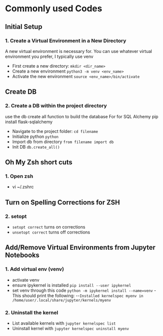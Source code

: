 # Commonly used Codes

## Initial Setup
### 1. Create a Virtual Environment in a New Directory
A new virtual environment is necessary for. You can use
whatever virtual environment you prefer, I typically use venv
- First create a new directory: `mkdir <dir_name>`
- Create a new environment `python3 -m venv <env_name>`
- Activate the new environment `source <env_name>/bin/activate`

## Create DB
### 2. Create a DB within the project directory
use the db create all function to build the database
For for SQL Alchemy pip install flask-sqlalchemy
- Navigate to the project folder: `cd filename`
- Initialize python `python`
- Import db from directory `from filename import db`
- Init DB `db.create_all()`

## Oh My Zsh short cuts
### 1. Open zsh
- vi ~/.zshrc

## Turn on Spelling Corrections for ZSH
### 2. setopt
- `setopt correct` turns on corrections
- `unsetopt correct` turns off corrections 

## Add/Remove Virtual Environments from Jupyter Notebooks
### 1. Add virtual env (venv)
- activate venv
- ensure ipykernel is installed `pip install --user ipykernel`
- set venv through this code `python -m ipykernel install --name=venv`
-This should print the following: 
--`Installed kernelspec myenv in /home/user/.local/share/jupyter/kernels/myenv`

### 2. Uninstall the kernel
- List available kernels with `jupyter kernelspec list`
- Uninstall kernel with `jupyter kernelspec uninstall myenv`
